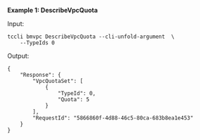 **Example 1: DescribeVpcQuota**



Input: 

```
tccli bmvpc DescribeVpcQuota --cli-unfold-argument  \
    --TypeIds 0
```

Output: 
```
{
    "Response": {
        "VpcQuotaSet": [
            {
                "TypeId": 0,
                "Quota": 5
            }
        ],
        "RequestId": "5866860f-4d88-46c5-80ca-683b8ea1e453"
    }
}
```


